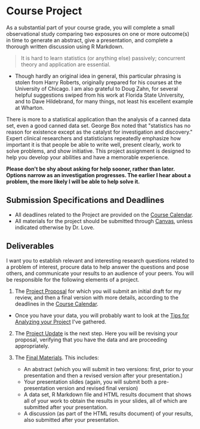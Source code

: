 # Course Project

As a substantial part of your course grade, you will complete a small observational study comparing two exposures on one or more outcome(s) in time to generate an abstract, give a presentation, and complete a thorough written discussion using R Markdown.

> It is hard to learn statistics (or anything else) passively; concurrent theory and application are essential.

- Though hardly an original idea in general, this particular phrasing is stolen from Harry Roberts, originally prepared for his courses at the University of Chicago. I am also grateful to Doug Zahn, for several helpful suggestions swiped from his work at Florida State University, and to Dave Hildebrand, for many things, not least his excellent example at Wharton. 

There is more to a statistical application than the analysis of a canned data set, even a good canned data set. George Box noted that "statistics has no reason for existence except as the catalyst for investigation and discovery." Expert clinical researchers and statisticians repeatedly emphasize how important it is that people be able to write well, present clearly, work to solve problems, and show initiative. This project assignment is designed to help you develop your abilities and have a memorable experience.

**Please don't be shy about asking for help sooner, rather than later. Options narrow as an investigation progresses. The earlier I hear about a problem, the more likely I will be able to help solve it.**

## Submission Specifications and Deadlines

- All deadlines related to the Project are provided on the [Course Calendar](https://github.com/THOMASELOVE/2020-500/blob/master/calendar.md). 
- All materials for the project should be submitted through [Canvas](https://canvas.case.edu/), unless indicated otherwise by Dr. Love.

## Deliverables 

I want you to establish relevant and interesting research questions related to a problem of interest, procure data to help answer the questions and pose others, and communicate your results to an audience of your peers. You will be responsible for the following elements of a project. 

1. The [Project Proposal](https://github.com/THOMASELOVE/2020-500/tree/master/project/01_proposal) for which you will submit an initial draft for my review, and then a final version with more details, according to the deadlines in the [Course Calendar](https://github.com/THOMASELOVE/2020-500/blob/master/calendar.md). 

- Once you have your data, you will probably want to look at the [Tips for Analyzing your Project](https://github.com/THOMASELOVE/2020-500/blob/master/project/analytic_tips.md) I've gathered.

2. The [Project Update](https://github.com/THOMASELOVE/2020-500/tree/master/project/02_update) is the next step. Here you will be revising your proposal, verifying that you have the data and are proceeding appropriately. 

3. The [Final Materials](https://github.com/THOMASELOVE/2020-500/tree/master/project/03_final_materials). This includes:
    - An abstract (which you will submit in two versions: first, prior to your presentation and then a revised version after your presentation.)
    - Your presentation slides (again, you will submit both a pre-presentation version and revised final version)
    - A data set, R Markdown file and HTML results document that shows all of your work to obtain the results in your slides, all of which are submitted after your presentation.
    - A discussion (as part of the HTML results document) of your results, also submitted after your presentation.




